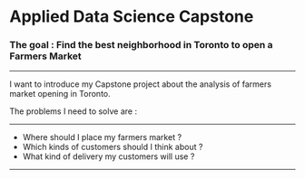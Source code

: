 # Applied Data Science Capstone

### The goal : Find the best neighborhood in Toronto to open a Farmers Market
***
I want to introduce my Capstone project about the analysis of farmers market opening in Toronto. 

The problems I need to solve are :
***
- Where should I place my farmers market ?
- Which kinds of customers should I think about ?
- What kind of delivery my customers will use ?
***
